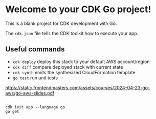 # Welcome to your CDK Go project!

This is a blank project for CDK development with Go.

The `cdk.json` file tells the CDK toolkit how to execute your app.

## Useful commands

 * `cdk deploy`      deploy this stack to your default AWS account/region
 * `cdk diff`        compare deployed stack with current state
 * `cdk synth`       emits the synthesized CloudFormation template
 * `go test`         run unit tests

https://static.frontendmasters.com/assets/courses/2024-04-23-go-aws/go-aws-slides.pdf

##
```
cdk init app --language go
go get
```